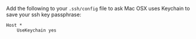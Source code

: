 Add the following to your `.ssh/config` file to ask Mac OSX uses Keychain to save your ssh key passphrase:

```
Host *
    UseKeychain yes
```
